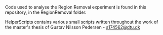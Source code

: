 Code used to analyse the Region Removal experiment is found in this repository, in the RegionRemoval folder.

HelperScripts contains various small scripts written throughout the work of the master's thesis of Gustav Nilsson Pedersen - s174562@dtu.dk


